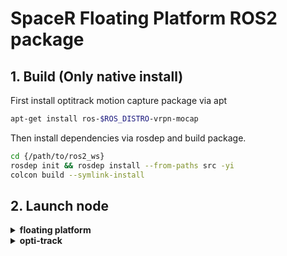 # SpaceR Floating Platform ROS2 package

## 1. Build (Only native install)
First install optitrack motion capture package via apt
```bash
apt-get install ros-$ROS_DISTRO-vrpn-mocap
```

Then install dependencies via rosdep and build package.

```bash
cd {/path/to/ros2_ws}
rosdep init && rosdep install --from-paths src -yi
colcon build --symlink-install
```

## 2. Launch node

<details><summary><b>floating platform</b></summary>

source workspace
```bash
source install/setup.bash
```

run command
```bash
ros2 launch spacer_floating_platform valve_control.launch.py
```
</details>


<details><summary><b>opti-track</b></summary>

source workspace
```bash
source install/setup.bash
```

run command
```bash
ros2 launch spacer_floating_platform optitrack_motion_capture.launch.py
```
</details>